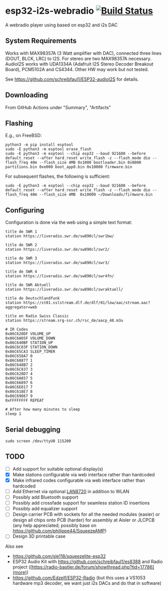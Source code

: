 # esp32-i2s-webradio [![Build Status](https://github.com/probonopd/esp32-i2s-webradio/actions/workflows/compile.yml/badge.svg)](https://github.com/probonopd/esp32-i2s-webradio/actions/workflows/compile.yml)

A webradio player using based on esp32 and i2s DAC

## System Requirements

Works with MAX98357A (3 Watt amplifier with DAC), connected three lines (DOUT, BLCK, LRC) to I2S. For stereo are two MAX98357A necessary. AudioI2S works with UDA1334A (Adafruit I2S Stereo Decoder Breakout Board), PCM5102A and CS4344. Other HW may work but not tested.

See https://github.com/schreibfaul1/ESP32-audioI2S for details.

## Downloading

From GitHub Actions under "Summary", "Artifacts"

## Flashing

E.g., on FreeBSD:

```
python3 -m pip install esptool
sudo -E python3 -m esptool erase_flash
sudo -E python3 -m esptool --chip esp32 --baud 921600 --before default_reset --after hard_reset write_flash -z --flash_mode dio --flash_freq 40m --flash_size 4MB 0x1000 bootloader.bin 0x8000 partitions.bin 0xe000 boot_app0.bin 0x10000 firmware.bin
```

For subsequent flashes, the following is sufficient:

```
sudo -E python3 -m esptool --chip esp32 --baud 921600 --before default_reset --after hard_reset write_flash -z --flash_mode dio --flash_freq 40m --flash_size 4MB  0x10000 ~/Downloads/firmware.bin
```

## Configuring

Configuration is done via the web using a simple text format:

```
title de SWR 1
station https://liveradio.swr.de/sw890cl/swr1bw/

title de SWR 2
station https://liveradio.swr.de/sw890cl/swr2/

title de SWR 3
station https://liveradio.swr.de/sw890cl/swr3/

title de SWR 4
station https://liveradio.swr.de/sw890cl/swr4fn/

title de SWR Aktuell
station https://liveradio.swr.de/sw890cl/swraktuell/

title de Deutschlandfunk
station https://st01.sslstream.dlf.de/dlf/01/low/aac/stream.aac?aggregator=web

title en Radio Swiss Classic
station https://stream.srg-ssr.ch/rsc_de/aacp_48.m3u

# IR Codes
0x86C620DF VOLUME_UP
0x86C6A05F VOLUME_DOWN
0x86C640BF STATION_UP
0x86C6C03F STATION_DOWN
0x86C65CA3 SLEEP_TIMER
0x86C658A7 0
0x86C68877 1
0x86C648B7 2
0x86C6C837 3
0x86C628D7 4
0x86C6A857 5
0x86C66897 6
0x86C6E817 7
0x86C618E7 8
0x86C69867 9
0xFFFFFFFF REPEAT

# After how many minutes to sleep
sleep 1
```

## Serial debugging

```
sudo screen /dev/ttyU0 115200
```

## TODO

- [ ] Add support for suitable optional display(s)
- [x] Make stations configurable via web interface rather than hardcoded
- [x] Make infrared codes configurable via web interface rather than hardcoded
- [ ] Add Ethernet via optional [LAN8720](https://sautter.com/blog/ethernet-on-esp32-using-lan8720/) in addition to WLAN
- [ ] Possibly add Bluetooth support
- [ ] Possibly add crossfade support for seamless station ID insertions
- [ ] Possibly add equalizer support
- [ ] Design carrier PCB with sockets for all the needed modules (easier) or design all chips onto PCB (harder) for assembly at Aisler or JLCPCB (any help appreciated; possibly base on https://github.com/philippe44/SqueezeAMP)
- [ ] Design 3D printable case

Also see

* https://github.com/sle118/squeezelite-esp32
* ESP32 Audio Kit with https://github.com/schreibfaul1/es8388 and Radio project ([https://radio-bastler.de/forum/showthread.php?tid=17786](more))
* https://github.com/Edzelf/ESP32-Radio (but this uses a VS1053 hardware mp3 decoder, we want just i2s DACs and do that in software)
